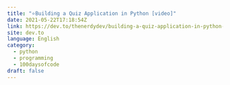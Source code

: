 ```yaml
---
title: "⭐Building a Quiz Application in Python [video]"
date: 2021-05-22T17:18:54Z
link: https://dev.to/thenerdydev/building-a-quiz-application-in-python-video-17k2?utm_medium=RSS&utm_source=news.12bit.vn
site: dev.to
language: English
category:
  - python
  - programming
  - 100daysofcode
draft: false
---
```

